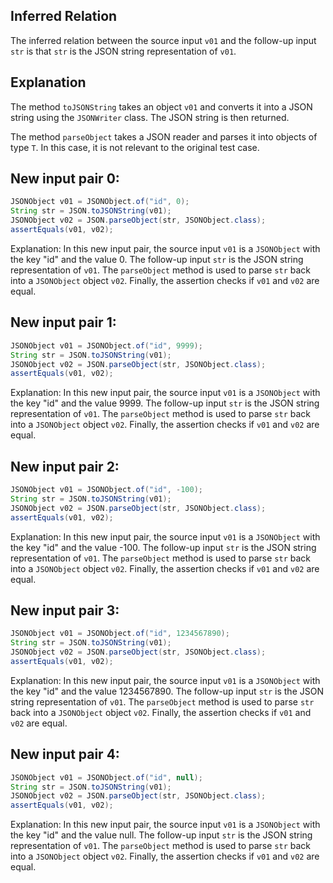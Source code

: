## Inferred Relation
The inferred relation between the source input `v01` and the follow-up input `str` is that `str` is the JSON string representation of `v01`.

## Explanation
The method `toJSONString` takes an object `v01` and converts it into a JSON string using the `JSONWriter` class. The JSON string is then returned.

The method `parseObject` takes a JSON reader and parses it into objects of type `T`. In this case, it is not relevant to the original test case.

## New input pair 0:
```java
JSONObject v01 = JSONObject.of("id", 0);
String str = JSON.toJSONString(v01);
JSONObject v02 = JSON.parseObject(str, JSONObject.class);
assertEquals(v01, v02);
```
Explanation: In this new input pair, the source input `v01` is a `JSONObject` with the key "id" and the value 0. The follow-up input `str` is the JSON string representation of `v01`. The `parseObject` method is used to parse `str` back into a `JSONObject` object `v02`. Finally, the assertion checks if `v01` and `v02` are equal.

## New input pair 1:
```java
JSONObject v01 = JSONObject.of("id", 9999);
String str = JSON.toJSONString(v01);
JSONObject v02 = JSON.parseObject(str, JSONObject.class);
assertEquals(v01, v02);
```
Explanation: In this new input pair, the source input `v01` is a `JSONObject` with the key "id" and the value 9999. The follow-up input `str` is the JSON string representation of `v01`. The `parseObject` method is used to parse `str` back into a `JSONObject` object `v02`. Finally, the assertion checks if `v01` and `v02` are equal.

## New input pair 2:
```java
JSONObject v01 = JSONObject.of("id", -100);
String str = JSON.toJSONString(v01);
JSONObject v02 = JSON.parseObject(str, JSONObject.class);
assertEquals(v01, v02);
```
Explanation: In this new input pair, the source input `v01` is a `JSONObject` with the key "id" and the value -100. The follow-up input `str` is the JSON string representation of `v01`. The `parseObject` method is used to parse `str` back into a `JSONObject` object `v02`. Finally, the assertion checks if `v01` and `v02` are equal.

## New input pair 3:
```java
JSONObject v01 = JSONObject.of("id", 1234567890);
String str = JSON.toJSONString(v01);
JSONObject v02 = JSON.parseObject(str, JSONObject.class);
assertEquals(v01, v02);
```
Explanation: In this new input pair, the source input `v01` is a `JSONObject` with the key "id" and the value 1234567890. The follow-up input `str` is the JSON string representation of `v01`. The `parseObject` method is used to parse `str` back into a `JSONObject` object `v02`. Finally, the assertion checks if `v01` and `v02` are equal.

## New input pair 4:
```java
JSONObject v01 = JSONObject.of("id", null);
String str = JSON.toJSONString(v01);
JSONObject v02 = JSON.parseObject(str, JSONObject.class);
assertEquals(v01, v02);
```
Explanation: In this new input pair, the source input `v01` is a `JSONObject` with the key "id" and the value null. The follow-up input `str` is the JSON string representation of `v01`. The `parseObject` method is used to parse `str` back into a `JSONObject` object `v02`. Finally, the assertion checks if `v01` and `v02` are equal.